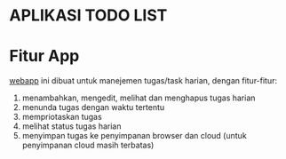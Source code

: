 <h1>APLIKASI TODO LIST</h1>

<div>
	<h1>Fitur App</h1>
	<p><a href="https://cryzepy.github.io/daily-task/">webapp</a> ini dibuat untuk manejemen tugas/task harian, dengan fitur-fitur:</p>
	<ol>
		<li>menambahkan, mengedit, melihat dan menghapus tugas harian</li>
		<li>menunda tugas dengan waktu tertentu</li>
		<li>mempriotaskan tugas</li>
		<li>melihat status tugas harian</li>
 		<li>menyimpan tugas ke penyimpanan browser dan cloud (untuk penyimpanan cloud masih terbatas)</li>
	</ol>
</div>
